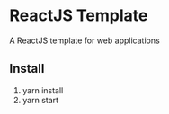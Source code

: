 # ReactJS Template

A ReactJS template for web applications

## Install

1. yarn install
2. yarn start